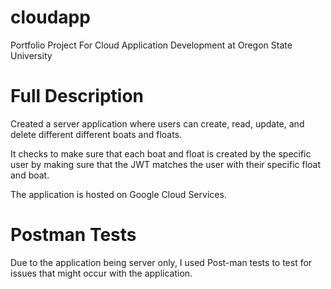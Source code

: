 # cloudapp
Portfolio Project For Cloud Application Development at Oregon State University

# Full Description
Created a server application where users can create, read, update, and delete different different boats and floats. 

It checks to make sure that each boat and float is created by the specific user by making sure that the JWT matches the user with their specific float and boat.

The application is hosted on Google Cloud Services.

# Postman Tests

Due to the application being server only, I used Post-man tests to test for issues that might occur with the application.
